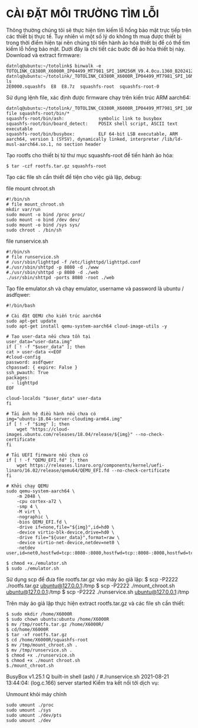 # CÀI ĐẶT MÔI TRƯỜNG TÌM LỖI
Thông thường chúng tôi sẽ thực hiện tìm kiếm lỗ hổng bảo mật trực tiếp trên các
thiết bị thực tế. Tuy nhiên vì một số lý do không th mua được thiết bị trong thời
điểm hiện tại nên chúng tôi tiến hành ảo hóa thiết bị để có thể tìm kiếm lỗ hổng
bảo mật. Dưới đây là chi tiết các bước để ảo hóa thiết bị này.
Download và extract firmware:
```
datnlq@ubuntu:~/totolink$ binwalk -e TOTOLINK_C8380R_X6000R_IP04499_MT7981_SPI_16M256M_V9.4.0cu.1360_B20241207_ALL.web
datnlq@ubuntu:~/totolink/_TOTOLINK_C8380R_X6000R_IP04499_MT7981_SPI_16M256M_V9.4.0cu.1360_B20241207_ALL.web.extracted$ ls
2E0000.squashfs  E8  E8.7z  squashfs-root  squashfs-root-0
```


Sử dụng lệnh file, xác định được firmware chạy trên kiến trúc ARM aarch64:
```
datnlq@ubuntu:~/totolink/_TOTOLINK_C8380R_X6000R_IP04499_MT7981_SPI_16M256M_V9.4.0cu.1360_B20241207_ALL.web.extracted$ file squashfs-root/bin/*
squashfs-root/bin/ash:             symbolic link to busybox
squashfs-root/bin/board_detect:    POSIX shell script, ASCII text executable
squashfs-root/bin/busybox:         ELF 64-bit LSB executable, ARM aarch64, version 1 (SYSV), dynamically linked, interpreter /lib/ld-musl-aarch64.so.1, no section header
```

Tạo rootfs cho thiết bị từ thư mục squashfs-root để tiến hành ảo hóa:
```
$ tar -czf rootfs.tar.gz squashfs-root
```

Tạo các file sh cần thiết để tiện cho việc giả lập, debug:


file mount chroot.sh
```
#!/bin/sh
# file mount_chroot.sh
mkdir var/run
sudo mount -o bind /proc proc/
sudo mount -o bind /dev dev/
sudo mount -o bind /sys sys/
sudo chroot . /bin/sh
```
file runservice.sh
```
#!/bin/sh
# file runservice.sh
# /usr/sbin/lighttpd -f /etc/lighttpd/lighttpd.conf
#./usr/sbin/shttpd -p 8080 -d ./www
#./usr/sbin/shttpd -p 8080 -d ./web
./usr/sbin/shttpd -ports 8080 -root ./web
```

Tạo file emulator.sh và chạy emulator, username và password là ubuntu / asdfqwer:
```
#!/bin/bash

# Cài đặt QEMU cho kiến trúc aarch64
sudo apt-get update
sudo apt-get install qemu-system-aarch64 cloud-image-utils -y

# Tạo user-data nếu chưa tồn tại
user_data="user-data.img"
if [ ! -f "$user_data" ]; then
cat > user-data <<EOF
#cloud-config
password: asdfqwer
chpasswd: { expire: False }
ssh_pwauth: True
packages:
  - lighttpd
EOF

cloud-localds "$user_data" user-data
fi

# Tải ảnh hệ điều hành nếu chưa có
img="ubuntu-18.04-server-cloudimg-arm64.img"
if [ ! -f "$img" ]; then
    wget "https://cloud-images.ubuntu.com/releases/18.04/release/${img}" --no-check-certificate
fi

# Tải UEFI firmware nếu chưa có
if [ ! -f "QEMU_EFI.fd" ]; then
    wget https://releases.linaro.org/components/kernel/uefi-linaro/16.02/release/qemu64/QEMU_EFI.fd --no-check-certificate
fi

# Khởi chạy QEMU
sudo qemu-system-aarch64 \
    -m 2048 \
    -cpu cortex-a72 \
    -smp 4 \
    -M virt \
    -nographic \
    -bios QEMU_EFI.fd \
    -drive if=none,file="${img}",id=hd0 \
    -device virtio-blk-device,drive=hd0 \
    -drive file="${user_data}",format=raw \
    -device virtio-net-device,netdev=net0 \
    -netdev user,id=net0,hostfwd=tcp::8080-:8080,hostfwd=tcp::8008-:8008,hostfwd=tcp::2222-:22,hostfwd=tcp::8181-:8181,hostfwd=tcp::9999-:9999,hostfwd=tcp::443-:443

```

```
$ chmod +x./emulator.sh
$ sudo ./emulator.sh
```


Sử dụng scp để đưa file rootfs.tar.gz vào máy ảo giả lập:
$ scp -P2222 ./rootfs.tar.gz ubuntu@127.0.0.1:/tmp
$ scp -P2222 ./mount_chroot.sh ubuntu@127.0.0.1:/tmp
$ scp -P2222 ./runservice.sh ubuntu@127.0.0.1:/tmp


Trên máy ảo giả lập thực hiện extract rootfs.tar.gz và các file sh cần thiết:
```
$ sudo mkdir /home/X6000R
$ sudo chown ubuntu:ubuntu /home/X6000R
$ mv /tmp/rootfs.tar.gz /home/X6000R/
$ cd/home/X6000R
$ tar -xf rootfs.tar.gz
$ cd /home/X6000R/squashfs-root
$ mv /tmp/mount_chroot.sh .
$ mv /tmp/runservice.sh .
$ chmod +x ./runservice.sh
$ chmod +x ./mount chroot.sh
$./mount_chroot.sh
```
BusyBox v1.25.1 Q built-in shell (ash)
/ #./runservice.sh
2021-08-21 13:44:04: (log.c.166) server started
Kiểm tra kết nối tới dịch vụ:


Unmount khỏi máy chính
```
sudo umount ./proc
sudo umount ./sys
sudo umount ./dev/pts
sudo umount ./dev
```